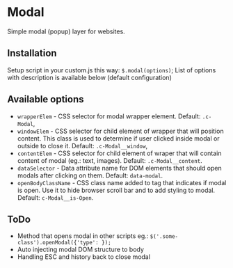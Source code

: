 # Modal

Simple modal (popup) layer for websites.

## Installation

Setup script in your custom.js this way: `$.modal(options)`;
List of options with description is available below (default configuration)

## Available options

* `wrapperElem` - CSS selector for modal wrapper element. Default: `.c-Modal`,
* `windowElem` - CSS selector for child element of wrapper that will position content. This class is used to determine if user clicked inside modal or outside to close it. Default: `.c-Modal__window`,
* `contentElem` - CSS selector for child element of wraper that will contain content of modal (eg.: text, images). Default: `.c-Modal__content`.
* `dataSelector` - Data attribute name for DOM elements that should open modals after clicking on them. Default: `data-modal`.
* `openBodyClassName` - CSS class name added to <body> tag that indicates if modal is open. Use it to hide browser scroll bar and to add styling to modal. Default: `c-Modal__is-Open`.

## ToDo

* Method that opens modal in other scripts eg.: `$('.some-class').openModal({'type': });`
* Auto injecting modal DOM structure to body
* Handling ESC and history back to close modal